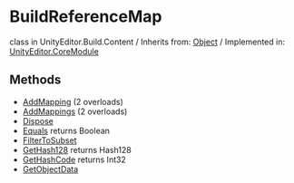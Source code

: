 # BuildReferenceMap
class in UnityEditor.Build.Content
 / Inherits from: <a href="https://docs.unity3d.com/6000.0/Documentation/ScriptReference/Object.html">Object</a> / Implemented in: <a href="https://docs.unity3d.com/6000.0/Documentation/ScriptReference/UnityEditor.CoreModule.html">UnityEditor.CoreModule</a>
## Methods
- <a href="https://docs.unity3d.com/6000.0/Documentation/ScriptReference/BuildReferenceMap.AddMapping.html">AddMapping</a> (2 overloads)
- <a href="https://docs.unity3d.com/6000.0/Documentation/ScriptReference/BuildReferenceMap.AddMappings.html">AddMappings</a> (2 overloads)
- <a href="https://docs.unity3d.com/6000.0/Documentation/ScriptReference/BuildReferenceMap.Dispose.html">Dispose</a>
- <a href="https://docs.unity3d.com/6000.0/Documentation/ScriptReference/BuildReferenceMap.Equals.html">Equals</a> returns Boolean
- <a href="https://docs.unity3d.com/6000.0/Documentation/ScriptReference/BuildReferenceMap.FilterToSubset.html">FilterToSubset</a>
- <a href="https://docs.unity3d.com/6000.0/Documentation/ScriptReference/BuildReferenceMap.GetHash128.html">GetHash128</a> returns Hash128
- <a href="https://docs.unity3d.com/6000.0/Documentation/ScriptReference/BuildReferenceMap.GetHashCode.html">GetHashCode</a> returns Int32
- <a href="https://docs.unity3d.com/6000.0/Documentation/ScriptReference/BuildReferenceMap.GetObjectData.html">GetObjectData</a>
